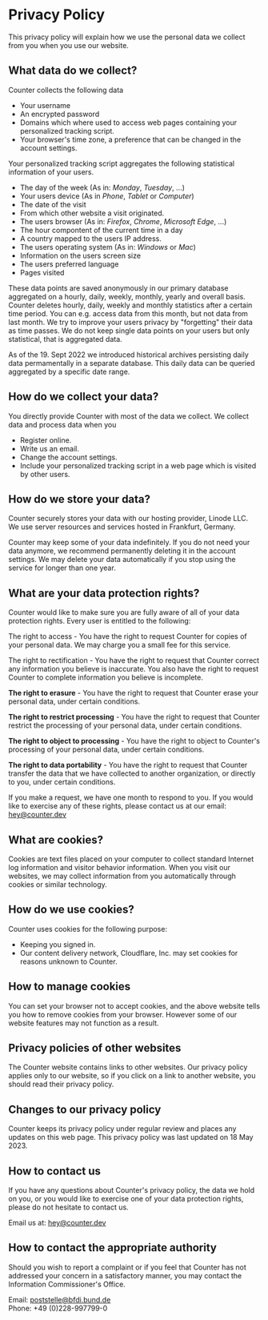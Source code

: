 <!--
{
  "title": "Counter: Privacy Policy",
  "img": "/img/privacypage.svg"
}
-->

# Privacy Policy

This privacy policy will explain how we use the personal data we collect from
you when you use our website.

## What data do we collect?

Counter collects the following data

- Your username
- An encrypted password
- Domains which where used to access web pages containing your personalized
  tracking script.
- Your browser's time zone, a preference that can be changed in the account
  settings.

Your personalized tracking script aggregates the following statistical information of your users.

- The day of the week (As in: _Monday_, _Tuesday_, ...)
- Your users device (As in _Phone_, _Tablet_ or _Computer_)
- The date of the visit
- From which other website a visit originated.
- The users browser (As in: _Firefox_, _Chrome_, _Microsoft Edge_, ...)
- The hour compontent of the current time in a day
- A country mapped to the users IP address.
- The users operating system (As in: _Windows_ or _Mac_)
- Information on the users screen size
- The users preferred language
- Pages visited

These data points are saved anonymously in our primary database aggregated on a hourly, daily,
weekly, monthly, yearly and overall basis. Counter deletes hourly, daily,
weekly and monthly statistics after a certain time period. You can e.g. access
data from this month, but not data from last month. We try to improve your
users privacy by "forgetting" their data as time passes. We do not keep single
data points on your users but only statistical, that is aggregated data.

As of the 19. Sept 2022 we introduced historical archives persisting daily data permamentally in a separate database. This daily data can be queried aggregated by a specific date range.

## How do we collect your data?

You directly provide Counter with most of the data we collect. We collect data
and process data when you

- Register online.
- Write us an email.
- Change the account settings.
- Include your personalized tracking script in a web page which is visited by
  other users.

## How do we store your data?

Counter securely stores your data with our hosting provider, Linode LLC. We use
server resources and services hosted in Frankfurt, Germany.

Counter may keep some of your data indefinitely. If you do not need your data
anymore, we recommend permanently deleting it in the account settings. We may
delete your data automatically if you stop using the service for longer than one year.

## What are your data protection rights?

Counter would like to make sure you are fully aware of all of your data protection rights.
Every user is entitled to the following:

The right to access - You have the right to request Counter for copies of your personal data.
We may charge you a small fee for this service.

The right to rectification - You have the right to request that Counter correct any information
you believe is inaccurate. You also have the right to request Counter to complete information
you believe is incomplete.

**The right to erasure** - You have the right to request that Counter erase your personal data,
under certain conditions.

**The right to restrict processing** - You have the right to request that Counter restrict the
processing of your personal data, under certain conditions.

**The right to object to processing** - You have the right to object to Counter's processing of
your personal data, under certain conditions.

**The right to data portability** - You have the right to request that Counter transfer the data
that we have collected to another organization, or directly to you, under certain conditions.

If you make a request, we have one month to respond to you. If you would like to exercise any of
these rights, please contact us at our email: hey@counter.dev

## What are cookies?

Cookies are text files placed on your computer to collect standard Internet log information and
visitor behavior information. When you visit our websites, we may collect information from you
automatically through cookies or similar technology.

## How do we use cookies?

Counter uses cookies for the following purpose:

- Keeping you signed in.
- Our content delivery network, Cloudflare, Inc. may set cookies for reasons unknown to Counter.

## How to manage cookies

You can set your browser not to accept cookies, and the above website tells you how to remove
cookies from your browser. However some of our website features may not function
as a result.

## Privacy policies of other websites

The Counter website contains links to other websites. Our privacy policy applies only to our
website, so if you click on a link to another website, you should read their privacy policy.

## Changes to our privacy policy

Counter keeps its privacy policy under regular review and places any updates on this web page.
This privacy policy was last updated on 18 May 2023.

## How to contact us

If you have any questions about Counter's privacy policy, the data we hold on you, or you would
like to exercise one of your data protection rights, please do not hesitate to contact us.

Email us at: hey@counter.dev

## How to contact the appropriate authority

Should you wish to report a complaint or if you feel that Counter has not addressed your
concern in a satisfactory manner, you may contact the Information Commissioner's Office.

Email: poststelle@bfdi.bund.de<br/>
Phone: +49 (0)228-997799-0
